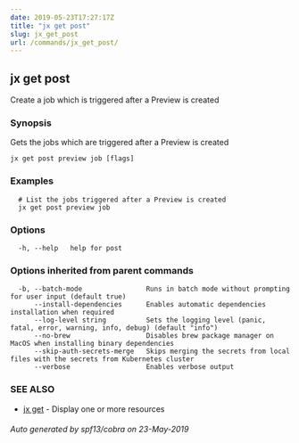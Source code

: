 ```yaml
---
date: 2019-05-23T17:27:17Z
title: "jx get post"
slug: jx_get_post
url: /commands/jx_get_post/
---
```

## jx get post

Create a job which is triggered after a Preview is created

### Synopsis

Gets the jobs which are triggered after a Preview is created

```
jx get post preview job [flags]
```

### Examples

```
  # List the jobs triggered after a Preview is created
  jx get post preview job
```

### Options

```
  -h, --help   help for post
```

### Options inherited from parent commands

```
  -b, --batch-mode                Runs in batch mode without prompting for user input (default true)
      --install-dependencies      Enables automatic dependencies installation when required
      --log-level string          Sets the logging level (panic, fatal, error, warning, info, debug) (default "info")
      --no-brew                   Disables brew package manager on MacOS when installing binary dependencies
      --skip-auth-secrets-merge   Skips merging the secrets from local files with the secrets from Kubernetes cluster
      --verbose                   Enables verbose output
```

### SEE ALSO

* [jx get](/commands/jx_get/)	 - Display one or more resources

###### Auto generated by spf13/cobra on 23-May-2019
